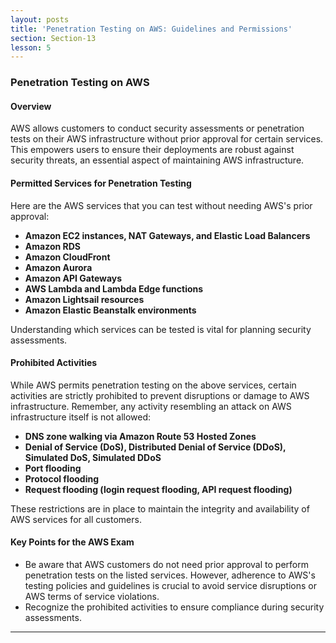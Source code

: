 ```yaml
---
layout: posts
title: 'Penetration Testing on AWS: Guidelines and Permissions'
section: Section-13
lesson: 5
---
```


### Penetration Testing on AWS

#### Overview

AWS allows customers to conduct security assessments or penetration tests on their AWS infrastructure without prior approval for certain services. This empowers users to ensure their deployments are robust against security threats, an essential aspect of maintaining AWS infrastructure.

<!-- pagebreak -->

#### Permitted Services for Penetration Testing

Here are the AWS services that you can test without needing AWS's prior approval:

- **Amazon EC2 instances, NAT Gateways, and Elastic Load Balancers**
- **Amazon RDS**
- **Amazon CloudFront**
- **Amazon Aurora**
- **Amazon API Gateways**
- **AWS Lambda and Lambda Edge functions**
- **Amazon Lightsail resources**
- **Amazon Elastic Beanstalk environments**

Understanding which services can be tested is vital for planning security assessments.

<!-- pagebreak -->

#### Prohibited Activities

While AWS permits penetration testing on the above services, certain activities are strictly prohibited to prevent disruptions or damage to AWS infrastructure. Remember, any activity resembling an attack on AWS infrastructure itself is not allowed:

- **DNS zone walking via Amazon Route 53 Hosted Zones**
- **Denial of Service (DoS), Distributed Denial of Service (DDoS), Simulated DoS, Simulated DDoS**
- **Port flooding**
- **Protocol flooding**
- **Request flooding (login request flooding, API request flooding)**

These restrictions are in place to maintain the integrity and availability of AWS services for all customers.

<!-- pagebreak -->

#### Key Points for the AWS Exam

- Be aware that AWS customers do not need prior approval to perform penetration tests on the listed services. However, adherence to AWS's testing policies and guidelines is crucial to avoid service disruptions or AWS terms of service violations.
- Recognize the prohibited activities to ensure compliance during security assessments.

---
